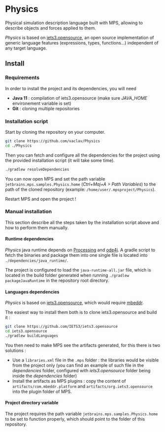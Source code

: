 # Physics

Physical simulation description language built with MPS, allowing to describe objects and forces applied to them.

_Physics_ is based on [iets3.opensource](https://github.com/IETS3/iets3.opensource), an open source implementation of generic language features (expressions, types, functions...) independent of any target language.

## Install

### Requirements
In order to install the project and its dependencies, you will need
- **Java 11** : compilation of iets3.opensource (make sure *JAVA_HOME* environement variable is set)
- **Git** : cloning multiple repositories

### Installation script
Start by cloning the repository on your computer.
```sh
git clone https://github.com/vaclav/Physics
cd ./Physics
```

Then you can fetch and configure all the dependencies for the project using the provided installation script (it will take some time).
```sh
./gradlew resolveDependencies
```

You can now open MPS and set the path variable `jetbrains.mps.samples.Physics.home` (*Ctrl+Maj+A > Path Variables*) to the path of the cloned repository (example: `/home/user/.mpsproject/Physics`).

Restart MPS and open the project !

### Manual installation
This section describe all the steps taken by the installation script above and how to perform them manually.

#### Runtime dependencies
_Physics_ java runtime depends on [Processing](https://processing.org/) and [ode4j](https://github.com/tzaeschke/ode4j). A gradle script to fetch the binaries and package them into one single file is located into `./dependencies/java_runtime/`.

The project is configured to load the `java-runtime-all.jar` file, which is located in the build folder generated when running `./gradlew packageJavaRuntime` in the repository root directory.

#### Languages dependencies
_Physics_ is based on [iets3.opensource](https://github.com/IETS3/iets3.opensource), which would require [mbeddr](http://mbeddr.com/).

The easiest way to install them both is to clone iets3.opensource and build it :
```sh
git clone https://github.com/IETS3/iets3.opensource
cd iets3.opensource
./gradlew buildLanguages
```

You then need to make MPS see the artifacts generated, for this there is two solutions :
- Use a `libraries.xml` file in the `.mps` folder : the libraries would be visible from the project only (you can find an example of such file in the *dependencies* folder, configured with *iets3.opensource* folder being inside the *dependencies* folder)
- Install the artifacts as MPS plugins : copy the content of `artifacts/com.mbeddr.platform` and `artifacts/org.iets3.opensource` into the plugin folder of MPS.

#### Project directory variable
The project requires the path variable `jetbrains.mps.samples.Physics.home` to be set to function properly, which should point to the folder of this repository.